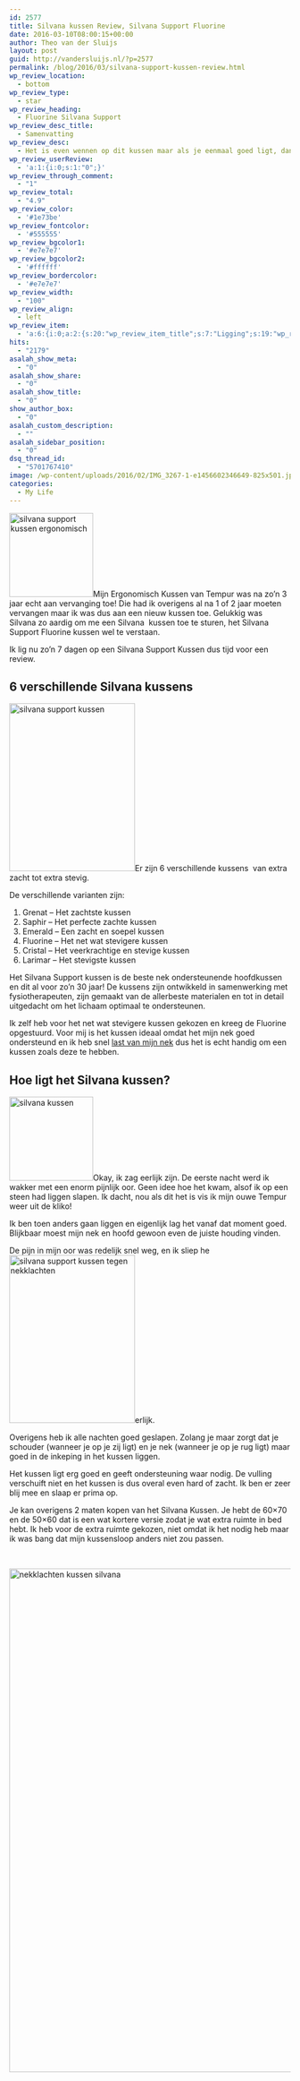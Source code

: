 ```yaml
---
id: 2577
title: Silvana kussen Review, Silvana Support Fluorine
date: 2016-03-10T08:00:15+00:00
author: Theo van der Sluijs
layout: post
guid: http://vandersluijs.nl/?p=2577
permalink: /blog/2016/03/silvana-support-kussen-review.html
wp_review_location:
  - bottom
wp_review_type:
  - star
wp_review_heading:
  - Fluorine Silvana Support
wp_review_desc_title:
  - Samenvatting
wp_review_desc:
  - Het is even wennen op dit kussen maar als je eenmaal goed ligt, dan lig je ook echt goed. Tja en 99 euro is geen koopje maar geloof me je wilt echt een goed kussen hebben voor een goede nachtrust. Dus dit kussen is het geld meer dan waard en met een 4,9 van de 5 punten een toppertje dus!!
wp_review_userReview:
  - 'a:1:{i:0;s:1:"0";}'
wp_review_through_comment:
  - "1"
wp_review_total:
  - "4.9"
wp_review_color:
  - '#1e73be'
wp_review_fontcolor:
  - '#555555'
wp_review_bgcolor1:
  - '#e7e7e7'
wp_review_bgcolor2:
  - '#ffffff'
wp_review_bordercolor:
  - '#e7e7e7'
wp_review_width:
  - "100"
wp_review_align:
  - left
wp_review_item:
  - 'a:6:{i:0;a:2:{s:20:"wp_review_item_title";s:7:"Ligging";s:19:"wp_review_item_star";s:1:"5";}i:1;a:2:{s:20:"wp_review_item_title";s:9:"Zachtheid";s:19:"wp_review_item_star";s:1:"5";}i:2;a:2:{s:20:"wp_review_item_title";s:5:"Prijs";s:19:"wp_review_item_star";s:3:"4.5";}i:3;a:2:{s:20:"wp_review_item_title";s:4:"Vorm";s:19:"wp_review_item_star";s:1:"5";}i:4;a:2:{s:20:"wp_review_item_title";s:4:"Maat";s:19:"wp_review_item_star";s:1:"5";}i:5;a:2:{s:20:"wp_review_item_title";s:13:"Ondersteuning";s:19:"wp_review_item_star";s:1:"5";}}'
hits:
  - "2179"
asalah_show_meta:
  - "0"
asalah_show_share:
  - "0"
asalah_show_title:
  - "0"
show_author_box:
  - "0"
asalah_custom_description:
  - ""
asalah_sidebar_position:
  - "0"
dsq_thread_id:
  - "5701767410"
image: /wp-content/uploads/2016/02/IMG_3267-1-e1456602346649-825x501.jpg
categories:
  - My Life
---
```

<img class="alignleft size-thumbnail wp-image-2545" src="https://vandersluijs.nl/wp-content/uploads/2016/02/IMG_3274-150x150.jpg" alt="silvana support kussen ergonomisch" width="150" height="150" srcset="https://vandersluijs.nl/wp-content/uploads/2016/02/IMG_3274-150x150.jpg 150w, https://vandersluijs.nl/wp-content/uploads/2016/02/IMG_3274-65x65.jpg 65w" sizes="(max-width: 150px) 100vw, 150px" />Mijn Ergonomisch Kussen van Tempur was na zo&#8217;n 3 jaar echt aan vervanging toe! Die had ik overigens al na 1 of 2 jaar moeten vervangen maar ik was dus aan een nieuw kussen toe. Gelukkig was Silvana zo aardig om me een Silvana  kussen toe te sturen, het Silvana Support Fluorine kussen wel te verstaan.

Ik lig nu zo&#8217;n 7 dagen op een Silvana Support Kussen dus tijd voor een review. <!--more-->

## 6 verschillende Silvana kussens

<img class="alignright size-medium wp-image-2540" src="https://vandersluijs.nl/wp-content/uploads/2016/02/IMG_3265-225x300.jpg" alt="silvana support kussen" width="225" height="300" srcset="https://vandersluijs.nl/wp-content/uploads/2016/02/IMG_3265-225x300.jpg 225w, https://vandersluijs.nl/wp-content/uploads/2016/02/IMG_3265-768x1024.jpg 768w, https://vandersluijs.nl/wp-content/uploads/2016/02/IMG_3265.jpg 900w" sizes="(max-width: 225px) 100vw, 225px" />Er zijn 6 verschillende kussens  van extra zacht tot extra stevig.

De verschillende varianten zijn:

  1. Grenat &#8211; Het zachtste kussen
  2. Saphir &#8211; Het perfecte zachte kussen
  3. Emerald &#8211; Een zacht en soepel kussen
  4. Fluorine &#8211; Het net wat stevigere kussen
  5. Cristal &#8211; Het veerkrachtige en stevige kussen
  6. Larimar &#8211; Het stevigste kussen

Het Silvana Support kussen is de beste nek ondersteunende hoofdkussen en dit al voor zo&#8217;n 30 jaar! De kussens zijn ontwikkeld in samenwerking met fysiotherapeuten, zijn gemaakt van de allerbeste materialen en tot in detail uitgedacht om het lichaam optimaal te ondersteunen.

Ik zelf heb voor het net wat stevigere kussen gekozen en kreeg de Fluorine opgestuurd. Voor mij is het kussen ideaal omdat het mijn nek goed ondersteund en ik heb snel [last van mijn nek](https://vandersluijs.nl/blog/2016/03/silvana-support-kussen-tegen-nekklachten.html) dus het is echt handig om een kussen zoals deze te hebben.

## Hoe ligt het Silvana kussen?

<img class="alignleft size-thumbnail wp-image-2539" src="https://vandersluijs.nl/wp-content/uploads/2016/02/IMG_3256-150x150.jpg" alt="silvana kussen" width="150" height="150" srcset="https://vandersluijs.nl/wp-content/uploads/2016/02/IMG_3256-150x150.jpg 150w, https://vandersluijs.nl/wp-content/uploads/2016/02/IMG_3256-300x300.jpg 300w, https://vandersluijs.nl/wp-content/uploads/2016/02/IMG_3256-768x768.jpg 768w, https://vandersluijs.nl/wp-content/uploads/2016/02/IMG_3256-65x65.jpg 65w, https://vandersluijs.nl/wp-content/uploads/2016/02/IMG_3256.jpg 960w" sizes="(max-width: 150px) 100vw, 150px" />Okay, ik zag eerlijk zijn. De eerste nacht werd ik wakker met een enorm pijnlijk oor. Geen idee hoe het kwam, alsof ik op een steen had liggen slapen. Ik dacht, nou als dit het is vis ik mijn ouwe Tempur weer uit de kliko!

Ik ben toen anders gaan liggen en eigenlijk lag het vanaf dat moment goed. Blijkbaar moest mijn nek en hoofd gewoon even de juiste houding vinden.

De pijn in mijn oor was redelijk snel weg, en ik sliep he<img class="alignright size-medium wp-image-2541" src="https://vandersluijs.nl/wp-content/uploads/2016/02/IMG_3266-225x300.jpg" alt="silvana support kussen tegen nekklachten" width="225" height="300" srcset="https://vandersluijs.nl/wp-content/uploads/2016/02/IMG_3266-225x300.jpg 225w, https://vandersluijs.nl/wp-content/uploads/2016/02/IMG_3266-768x1024.jpg 768w, https://vandersluijs.nl/wp-content/uploads/2016/02/IMG_3266.jpg 900w" sizes="(max-width: 225px) 100vw, 225px" />erlijk.

Overigens heb ik alle nachten goed geslapen. Zolang je maar zorgt dat je schouder (wanneer je op je zij ligt) en je nek (wanneer je op je rug ligt) maar goed in de inkeping in het kussen liggen.

Het kussen ligt erg goed en geeft ondersteuning waar nodig. De vulling verschuift niet en het kussen is dus overal even hard of zacht. Ik ben er zeer blij mee en slaap er prima op.

Je kan overigens 2 maten kopen van het Silvana Kussen. Je hebt de 60&#215;70 en de 50&#215;60 dat is een wat kortere versie zodat je wat extra ruimte in bed hebt. Ik heb voor de extra ruimte gekozen, niet omdat ik het nodig heb maar ik was bang dat mijn kussensloop anders niet zou passen.

&nbsp;

<img class="aligncenter size-full wp-image-2542" src="https://vandersluijs.nl/wp-content/uploads/2016/02/IMG_3267.jpg" alt="nekklachten kussen silvana" width="1200" height="900" srcset="https://vandersluijs.nl/wp-content/uploads/2016/02/IMG_3267.jpg 1200w, https://vandersluijs.nl/wp-content/uploads/2016/02/IMG_3267-300x225.jpg 300w, https://vandersluijs.nl/wp-content/uploads/2016/02/IMG_3267-768x576.jpg 768w, https://vandersluijs.nl/wp-content/uploads/2016/02/IMG_3267-1024x768.jpg 1024w" sizes="(max-width: 767px) 89vw, (max-width: 1000px) 54vw, (max-width: 1071px) 543px, 580px" />